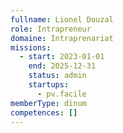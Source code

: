 ```yaml
---
fullname: Lionel Douzal
role: Intrapreneur
domaine: Intraprenariat
missions:
  - start: 2023-01-01
    end: 2025-12-31
    status: admin
    startups:
      - pv.facile
memberType: dinum
competences: []
---
```

